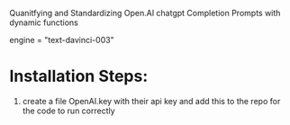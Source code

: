 Quanitfying and Standardizing Open.AI chatgpt Completion Prompts with dynamic functions

engine = "text-davinci-003"


# Installation Steps:
1. create a file OpenAI.key with their api key and add this to the repo for the code to run correctly
